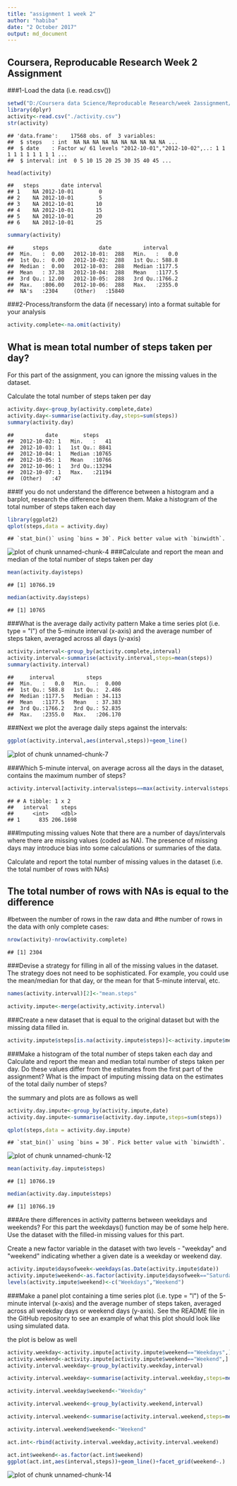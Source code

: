 ```yaml
---
title: "assignment 1 week 2"
author: "habiba"
date: "2 October 2017"
output: md_document
---
```




## Coursera, Reproducable Research Week 2 Assignment  

###1-Load the data (i.e. read.csv()) 


```r
setwd("D:/Coursera data Science/Reproducable Research/week 2assignment/repdata%2Fdata%2Factivity")
library(dplyr)
activity<-read.csv("./activity.csv")
str(activity)
```

```
## 'data.frame':	17568 obs. of  3 variables:
##  $ steps   : int  NA NA NA NA NA NA NA NA NA NA ...
##  $ date    : Factor w/ 61 levels "2012-10-01","2012-10-02",..: 1 1 1 1 1 1 1 1 1 1 ...
##  $ interval: int  0 5 10 15 20 25 30 35 40 45 ...
```

```r
head(activity)
```

```
##   steps       date interval
## 1    NA 2012-10-01        0
## 2    NA 2012-10-01        5
## 3    NA 2012-10-01       10
## 4    NA 2012-10-01       15
## 5    NA 2012-10-01       20
## 6    NA 2012-10-01       25
```

```r
summary(activity)
```

```
##      steps                date          interval     
##  Min.   :  0.00   2012-10-01:  288   Min.   :   0.0  
##  1st Qu.:  0.00   2012-10-02:  288   1st Qu.: 588.8  
##  Median :  0.00   2012-10-03:  288   Median :1177.5  
##  Mean   : 37.38   2012-10-04:  288   Mean   :1177.5  
##  3rd Qu.: 12.00   2012-10-05:  288   3rd Qu.:1766.2  
##  Max.   :806.00   2012-10-06:  288   Max.   :2355.0  
##  NA's   :2304     (Other)   :15840
```
###2-Process/transform the data (if necessary) into a format suitable for your analysis

```r
activity.complete<-na.omit(activity)
```
## What is mean total number of steps taken per day?
For this part of the assignment, you can ignore the missing values in the dataset.

Calculate the total number of steps taken per day

```r
activity.day<-group_by(activity.complete,date)
activity.day<-summarise(activity.day,steps=sum(steps))
summary(activity.day)
```

```
##          date        steps      
##  2012-10-02: 1   Min.   :   41  
##  2012-10-03: 1   1st Qu.: 8841  
##  2012-10-04: 1   Median :10765  
##  2012-10-05: 1   Mean   :10766  
##  2012-10-06: 1   3rd Qu.:13294  
##  2012-10-07: 1   Max.   :21194  
##  (Other)   :47
```

###If you do not understand the difference between a histogram and a barplot, research the difference between them. Make a histogram of the total number of steps taken each day

```r
library(ggplot2)
qplot(steps,data = activity.day)
```

```
## `stat_bin()` using `bins = 30`. Pick better value with `binwidth`.
```

![plot of chunk unnamed-chunk-4](figure/unnamed-chunk-4-1.png)
###Calculate and report the mean and median of the total number of steps taken per day


```r
mean(activity.day$steps)
```

```
## [1] 10766.19
```

```r
median(activity.day$steps)
```

```
## [1] 10765
```
###What is the average daily activity pattern
Make a time series plot (i.e. type = "l") of the 5-minute interval (x-axis) and the average number of steps taken, averaged across all days (y-axis)

```r
activity.interval<-group_by(activity.complete,interval)
activity.interval<-summarise(activity.interval,steps=mean(steps))
summary(activity.interval)
```

```
##     interval          steps        
##  Min.   :   0.0   Min.   :  0.000  
##  1st Qu.: 588.8   1st Qu.:  2.486  
##  Median :1177.5   Median : 34.113  
##  Mean   :1177.5   Mean   : 37.383  
##  3rd Qu.:1766.2   3rd Qu.: 52.835  
##  Max.   :2355.0   Max.   :206.170
```
###Next we plot the average daily steps against the intervals:

```r
ggplot(activity.interval,aes(interval,steps))+geom_line()
```

![plot of chunk unnamed-chunk-7](figure/unnamed-chunk-7-1.png)

###Which 5-minute interval, on average across all the days in the dataset, contains the maximum number of steps?

```r
activity.interval[activity.interval$steps==max(activity.interval$steps),]
```

```
## # A tibble: 1 x 2
##   interval    steps
##      <int>    <dbl>
## 1      835 206.1698
```
###Imputing missing values
Note that there are a number of days/intervals where there are missing values (coded as NA). The presence of missing days may introduce bias into some calculations or summaries of the data.

Calculate and report the total number of missing values in the dataset (i.e. the total number of rows with NAs)
## The total number of rows with NAs is equal to the difference
#between the number of rows in the raw data and 
#the number of rows in the data with only complete cases:


```r
nrow(activity)-nrow(activity.complete)
```

```
## [1] 2304
```

###Devise a strategy for filling in all of the missing values in the dataset. The strategy does not need to be sophisticated. For example, you could use the mean/median for that day, or the mean for that 5-minute interval, etc.


```r
names(activity.interval)[2]<-"mean.steps"

activity.impute<-merge(activity,activity.interval)
```

###Create a new dataset that is equal to the original dataset but with the missing data filled in.


```r
activity.impute$steps[is.na(activity.impute$steps)]<-activity.impute$mean.steps[is.na(activity.impute$steps)]
```
###Make a histogram of the total number of steps taken each day and Calculate and report the mean and median total number of steps taken per day. Do these values differ from the estimates from the first part of the assignment? What is the impact of imputing missing data on the estimates of the total daily number of steps?

the summary and plots are as follows as well


```r
activity.day.impute<-group_by(activity.impute,date)
activity.day.impute<-summarise(activity.day.impute,steps=sum(steps))

qplot(steps,data = activity.day.impute)
```

```
## `stat_bin()` using `bins = 30`. Pick better value with `binwidth`.
```

![plot of chunk unnamed-chunk-12](figure/unnamed-chunk-12-1.png)

```r
mean(activity.day.impute$steps)
```

```
## [1] 10766.19
```

```r
median(activity.day.impute$steps)
```

```
## [1] 10766.19
```
###Are there differences in activity patterns between weekdays and weekends?
For this part the weekdays() function may be of some help here. Use the dataset with the filled-in missing values for this part.

Create a new factor variable in the dataset with two levels - "weekday" and "weekend" indicating whether a given date is a weekday or weekend day.


```r
activity.impute$daysofweek<-weekdays(as.Date(activity.impute$date))
activity.impute$weekend<-as.factor(activity.impute$daysofweek=="Saturday"|activity.impute$daysofweek=="Sunday")
levels(activity.impute$weekend)<-c("Weekdays","Weekend")
```

###Make a panel plot containing a time series plot (i.e. type = "l") of the 5-minute interval (x-axis) and the average number of steps taken, averaged across all weekday days or weekend days (y-axis). See the README file in the GitHub repository to see an example of what this plot should look like using simulated data.

the plot is below as well

```r
activity.weekday<-activity.impute[activity.impute$weekend=="Weekdays",]
activity.weekend<-activity.impute[activity.impute$weekend=="Weekend",]
activity.interval.weekday<-group_by(activity.weekday,interval)

activity.interval.weekday<-summarise(activity.interval.weekday,steps=mean(steps))

activity.interval.weekday$weekend<-"Weekday"

activity.interval.weekend<-group_by(activity.weekend,interval)

activity.interval.weekend<-summarise(activity.interval.weekend,steps=mean(steps))

activity.interval.weekend$weekend<-"Weekend"

act.int<-rbind(activity.interval.weekday,activity.interval.weekend)

act.int$weekend<-as.factor(act.int$weekend)
ggplot(act.int,aes(interval,steps))+geom_line()+facet_grid(weekend~.)
```

![plot of chunk unnamed-chunk-14](figure/unnamed-chunk-14-1.png)

